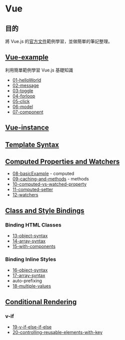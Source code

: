# Vue
## 目的

將 Vue.js 的[官方文件](https://vuejs.org/v2/guide/)範例學習，並做簡單的筆記整理。

## [Vue-example](https://github.com/hunterliu1003/myfirstVue/tree/master/example/01-vue-example)
利用簡單範例學習 Vue.js 基礎知識
- [01-helloWorld](https://github.com/hunterliu1003/myfirstVue/tree/master/example/01-vue-example/01-helloWorld)
- [02-message](https://github.com/hunterliu1003/myfirstVue/tree/master/example/01-vue-example/02-message)
- [03-toggle](https://github.com/hunterliu1003/myfirstVue/tree/master/example/01-vue-example/03-toggle)
- [04-forloop](https://github.com/hunterliu1003/myfirstVue/tree/master/example/01-vue-example/04-forloop)
- [05-click](https://github.com/hunterliu1003/myfirstVue/tree/master/example/01-vue-example/05-click)
- [06-model](https://github.com/hunterliu1003/myfirstVue/tree/master/example/01-vue-example/06-model)
- [07-component](https://github.com/hunterliu1003/myfirstVue/tree/master/example/01-vue-example/07-component)


## [Vue-instance](https://github.com/hunterliu1003/myfirstVue/blob/master/vue-instance.md)

## [Template Syntax](https://github.com/hunterliu1003/myfirstVue/blob/master/vue-template-syntax.md)

## [Computed Properties and Watchers](https://github.com/hunterliu1003/myfirstVue/tree/master/example/02-computed-properties-and-watchers)

- [08-basicExample](https://github.com/hunterliu1003/myfirstVue/tree/master/example/02-computed-properties-and-watchers/08-basicExample) - computed
- [09-caching-and-methods](https://github.com/hunterliu1003/myfirstVue/tree/master/example/02-computed-properties-and-watchers/09-caching-and-methods) - methods
- [10-computed-vs-watched-property](https://github.com/hunterliu1003/myfirstVue/tree/master/example/02-computed-properties-and-watchers/10-computed-vs-watched-property)
- [11-computed-setter](https://github.com/hunterliu1003/myfirstVue/tree/master/example/02-computed-properties-and-watchers/11-computed-setter)
- [12-watchers](https://github.com/hunterliu1003/myfirstVue/tree/master/example/02-computed-properties-and-watchers/12-watchers)


## [Class and Style Bindings](https://github.com/hunterliu1003/myfirstVue/tree/master/example/03-class-and-style-binding)

### Binding HTML Classes

- [13-object-syntax](https://github.com/hunterliu1003/myfirstVue/tree/master/example/03-class-and-style-binding/01-binding-html-classes/13-object-syntax)
- [14-array-syntax](https://github.com/hunterliu1003/myfirstVue/tree/master/example/03-class-and-style-binding/01-binding-html-classes/14-array-syntax)
- [15-with-components](https://github.com/hunterliu1003/myfirstVue/tree/master/example/03-class-and-style-binding/01-binding-html-classes/15-with-components)

### Binding Inline Styles

- [16-object-syntax](https://github.com/hunterliu1003/myfirstVue/tree/master/example/03-class-and-style-binding/02-binding-inline-styles/16-object-syntax)
- [17-array-syntax](https://github.com/hunterliu1003/myfirstVue/tree/master/example/03-class-and-style-binding/02-binding-inline-styles/17-array-syntax)
- auto-prefixing
- [18-multiple-values](https://github.com/hunterliu1003/myfirstVue/tree/master/example/03-class-and-style-binding/02-binding-inline-styles/18-multiple-values)


## [Conditional Rendering](https://github.com/hunterliu1003/myfirstVue/tree/master/example/04-conditional-rendering)

### v-if
- [19-v-if-else-if-else](https://github.com/hunterliu1003/myfirstVue/tree/master/example/04-conditional-rendering/01-v-if/19-v-if-else-if-else)
- [20-controlling-reusable-elements-with-key](https://github.com/hunterliu1003/myfirstVue/tree/master/example/04-conditional-rendering/01-v-if/20-controlling-reusable-elements-with-key)
